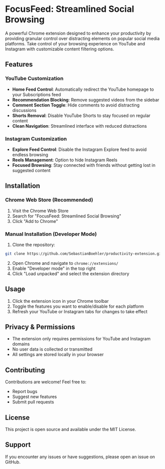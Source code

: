 # FocusFeed: Streamlined Social Browsing

A powerful Chrome extension designed to enhance your productivity by providing granular control over distracting elements on popular social media platforms. Take control of your browsing experience on YouTube and Instagram with customizable content filtering options.

## Features

### YouTube Customization
- **Home Feed Control**: Automatically redirect the YouTube homepage to your Subscriptions feed
- **Recommendation Blocking**: Remove suggested videos from the sidebar
- **Comment Section Toggle**: Hide comments to avoid distracting discussions
- **Shorts Removal**: Disable YouTube Shorts to stay focused on regular content
- **Clean Navigation**: Streamlined interface with reduced distractions

### Instagram Customization
- **Explore Feed Control**: Disable the Instagram Explore feed to avoid endless browsing
- **Reels Management**: Option to hide Instagram Reels
- **Focused Browsing**: Stay connected with friends without getting lost in suggested content

## Installation

### Chrome Web Store (Recommended)
1. Visit the Chrome Web Store
2. Search for "FocusFeed: Streamlined Social Browsing"
3. Click "Add to Chrome"

### Manual Installation (Developer Mode)
1. Clone the repository:
```bash
git clone https://github.com/SebastianBoehler/productivity-extension.git
```
2. Open Chrome and navigate to `chrome://extensions/`
3. Enable "Developer mode" in the top right
4. Click "Load unpacked" and select the extension directory

## Usage
1. Click the extension icon in your Chrome toolbar
2. Toggle the features you want to enable/disable for each platform
3. Refresh your YouTube or Instagram tabs for changes to take effect

## Privacy & Permissions
- The extension only requires permissions for YouTube and Instagram domains
- No user data is collected or transmitted
- All settings are stored locally in your browser

## Contributing
Contributions are welcome! Feel free to:
- Report bugs
- Suggest new features
- Submit pull requests

## License
This project is open source and available under the MIT License.

## Support
If you encounter any issues or have suggestions, please open an issue on GitHub.
